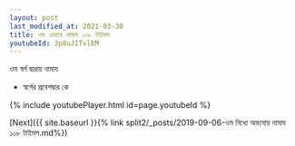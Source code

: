 ```yaml
---
layout: post
last_modified_at: 2021-03-30
title: ওম এভাবে নামায ১০৮ টাইমস
youtubeId: 3p8uJITvlEM
---
```

 
 
 ওম স্বর্গ দ্বারায় নামায  
 
 -  স্বর্গের প্রবেশদ্বার কে 
 
  
 
  
 
 
 
 
 
 


{% include youtubePlayer.html id=page.youtubeId %}
 
[Next]({{ site.baseurl }}{% link  split2/_posts/2019-09-06-ওম নিধ্যে অভ্যযায় নামায ১০৮ টাইমস.md%})
 
